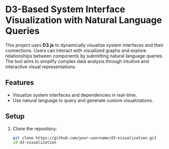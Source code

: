 # D3-Based System Interface Visualization with Natural Language Queries

This project uses **D3.js** to dynamically visualize system interfaces and their connections. Users can interact with visualized graphs and explore relationships between components by submitting natural language queries. The tool aims to simplify complex data analysis through intuitive and interactive visual representations.

## Features

- Visualize system interfaces and dependencies in real-time.
- Use natural language to query and generate custom visualizations.

## Setup

1. Clone the repository:
   ```bash
   git clone https://github.com/your-username/d3-visualization.git
   cd d3-visualization
